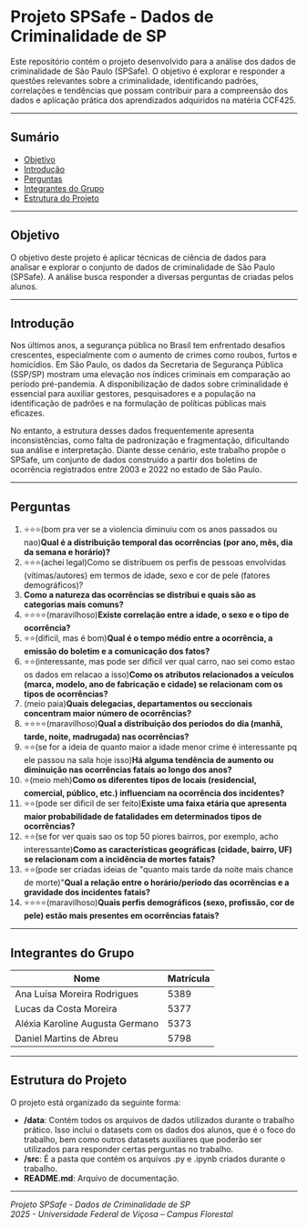 # Projeto SPSafe - Dados de Criminalidade de SP

Este repositório contém o projeto desenvolvido para a análise dos dados de criminalidade de São Paulo (SPSafe). O objetivo é explorar e responder a questões relevantes sobre a criminalidade, identificando padrões, correlações e tendências que possam contribuir para a compreensão dos dados e aplicação prática dos aprendizados adquiridos na matéria CCF425.

---

## Sumário

- [Objetivo](#objetivo)
- [Introdução](#introdução)
- [Perguntas](#perguntas)
- [Integrantes do Grupo](#integrantes-do-grupo)
- [Estrutura do Projeto](#estrutura-do-projeto)

---

## Objetivo

O objetivo deste projeto é aplicar técnicas de ciência de dados para analisar e explorar o conjunto de dados de criminalidade de São Paulo (SPSafe). A análise busca responder a diversas perguntas de criadas pelos alunos.

---

## Introdução

Nos últimos anos, a segurança pública no Brasil tem enfrentado desafios crescentes, especialmente com o aumento de crimes como roubos, furtos e homicídios. Em São Paulo, os dados da Secretaria de Segurança Pública (SSP/SP) mostram uma elevação nos índices criminais em comparação ao período pré-pandemia. A disponibilização de dados sobre criminalidade é essencial para auxiliar gestores, pesquisadores e a população na identificação de padrões e na formulação de políticas públicas mais eficazes.

No entanto, a estrutura desses dados frequentemente apresenta inconsistências, como falta de padronização e fragmentação, dificultando sua análise e interpretação. Diante desse cenário, este trabalho propõe o SPSafe, um conjunto de dados construído a partir dos boletins de ocorrência registrados entre 2003 e 2022 no estado de São Paulo.

---

## Perguntas

1. ⭐⭐⭐(bom pra ver se a violencia diminuiu com os anos passados ou nao)**Qual é a distribuição temporal das ocorrências (por ano, mês, dia da semana e horário)?**
2. ⭐⭐⭐(achei legal)Como se distribuem os perfis de pessoas envolvidas (vítimas/autores) em termos de idade, sexo e cor de pele (fatores demográficos)?
3. **Como a natureza das ocorrências se distribui e quais são as categorias mais comuns?**
4. ⭐⭐⭐⭐(maravilhoso)**Existe correlação entre a idade, o sexo e o tipo de ocorrência?**
5. ⭐⭐(dificil, mas é bom)**Qual é o tempo médio entre a ocorrência, a emissão do boletim e a comunicação dos fatos?**
6. ⭐⭐(interessante, mas pode ser dificil ver qual carro, nao sei como estao os dados em relacao a isso)**Como os atributos relacionados a veículos (marca, modelo, ano de fabricação e cidade) se relacionam com os tipos de ocorrências?**
7. (meio paia)**Quais delegacias, departamentos ou seccionais concentram maior número de ocorrências?**
8. ⭐⭐⭐⭐(maravilhoso)**Qual a distribuição dos períodos do dia (manhã, tarde, noite, madrugada) nas ocorrências?**
9. ⭐⭐(se for a ideia de quanto maior a idade menor crime é interessante pq ele passou na sala hoje isso)**Há alguma tendência de aumento ou diminuição nas ocorrências fatais ao longo dos anos?**
10. ⭐(meio meh)**Como os diferentes tipos de locais (residencial, comercial, público, etc.) influenciam na ocorrência dos incidentes?**
11. ⭐⭐(pode ser dificil de ser feito)**Existe uma faixa etária que apresenta maior probabilidade de fatalidades em determinados tipos de ocorrências?**
12. ⭐⭐(se for ver quais sao os top 50 piores bairros, por exemplo, acho interessante)**Como as características geográficas (cidade, bairro, UF) se relacionam com a incidência de mortes fatais?**
13. ⭐⭐(pode ser criadas ideias de "quanto mais tarde da noite mais chance de morte)"**Qual a relação entre o horário/período das ocorrências e a gravidade dos incidentes fatais?**
14. ⭐⭐⭐⭐(maravilhoso)**Quais perfis demográficos (sexo, profissão, cor de pele) estão mais presentes em ocorrências fatais?**

---

## Integrantes do Grupo

| Nome                             | Matrícula |
| -------------------------------- | --------- |
| Ana Luísa Moreira Rodrigues      | 5389      |
| Lucas da Costa Moreira           | 5377      |
| Aléxia Karoline Augusta Germano  | 5373      |
| Daniel Martins de Abreu          | 5798      |

---

## Estrutura do Projeto

O projeto está organizado da seguinte forma:

- **/data**: Contém todos os arquivos de dados utilizados durante o trabalho prático. Isso inclui o datasets com os dados dos alunos, que é o foco do trabalho, bem como outros datasets auxiliares que poderão ser utilizados para responder certas perguntas no trabalho.
- **/src**:  É a pasta que contém os arquivos .py e .ipynb criados durante o trabalho.
- **README.md**: Arquivo de documentação.

---

*Projeto SPSafe - Dados de Criminalidade de SP*  
*2025 - Universidade Federal de Viçosa – Campus Florestal*
